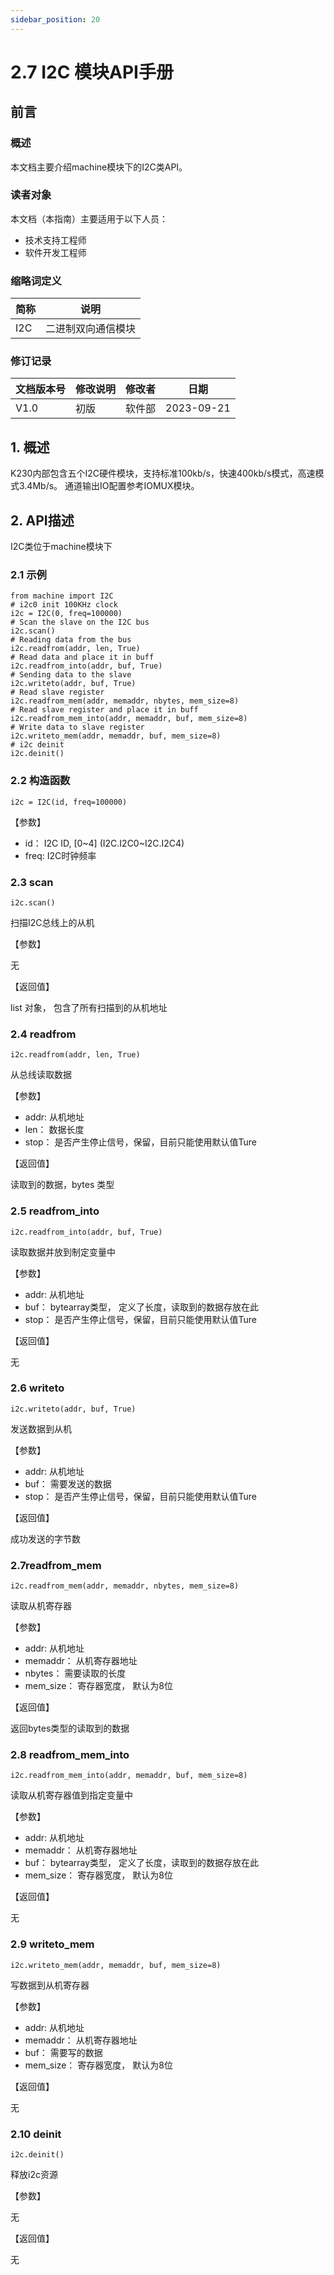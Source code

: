 ```yaml
---
sidebar_position: 20
---
```

# 2.7 I2C 模块API手册

## 前言

### 概述

本文档主要介绍machine模块下的I2C类API。

### 读者对象

本文档（本指南）主要适用于以下人员：

- 技术支持工程师
- 软件开发工程师

### 缩略词定义

| 简称 | 说明               |
| ---- | ------------------ |
| I2C  | 二进制双向通信模块 |

### 修订记录

| 文档版本号 | 修改说明 | 修改者 | 日期       |
| ---------- | -------- | ------ | ---------- |
| V1.0       | 初版     | 软件部 | 2023-09-21 |

## 1. 概述

K230内部包含五个I2C硬件模块，支持标准100kb/s，快速400kb/s模式，高速模式3.4Mb/s。 通道输出IO配置参考IOMUX模块。

## 2. API描述

I2C类位于machine模块下

### 2.1 示例

```
from machine import I2C
# i2c0 init 100KHz clock
i2c = I2C(0, freq=100000)
# Scan the slave on the I2C bus
i2c.scan()
# Reading data from the bus
i2c.readfrom(addr, len, True)
# Read data and place it in buff
i2c.readfrom_into(addr, buf, True)
# Sending data to the slave
i2c.writeto(addr, buf, True)
# Read slave register
i2c.readfrom_mem(addr, memaddr, nbytes, mem_size=8)
# Read slave register and place it in buff
i2c.readfrom_mem_into(addr, memaddr, buf, mem_size=8)
# Write data to slave register
i2c.writeto_mem(addr, memaddr, buf, mem_size=8)
# i2c deinit
i2c.deinit()
```



### 2.2 构造函数

```
i2c = I2C(id, freq=100000)
```



【参数】

- id： I2C ID, [0~4] (I2C.I2C0~I2C.I2C4)
- freq: I2C时钟频率

### 2.3 scan

```
i2c.scan()
```



扫描I2C总线上的从机

【参数】

无

【返回值】

list 对象， 包含了所有扫描到的从机地址

### 2.4 readfrom

```
i2c.readfrom(addr, len, True)
```



从总线读取数据

【参数】

- addr: 从机地址
- len： 数据长度
- stop： 是否产生停止信号，保留，目前只能使用默认值Ture

【返回值】

读取到的数据，bytes 类型

### 2.5 readfrom_into

```
i2c.readfrom_into(addr, buf, True)
```



读取数据并放到制定变量中

【参数】

- addr: 从机地址
- buf： bytearray类型， 定义了长度，读取到的数据存放在此
- stop： 是否产生停止信号，保留，目前只能使用默认值Ture

【返回值】

无

### 2.6 writeto

```
i2c.writeto(addr, buf, True)
```



发送数据到从机

【参数】

- addr: 从机地址
- buf： 需要发送的数据
- stop： 是否产生停止信号，保留，目前只能使用默认值Ture

【返回值】

成功发送的字节数

### 2.7readfrom_mem

```
i2c.readfrom_mem(addr, memaddr, nbytes, mem_size=8)
```



读取从机寄存器

【参数】

- addr: 从机地址
- memaddr： 从机寄存器地址
- nbytes： 需要读取的长度
- mem_size： 寄存器宽度， 默认为8位

【返回值】

返回bytes类型的读取到的数据

### 2.8 readfrom_mem_into

```
i2c.readfrom_mem_into(addr, memaddr, buf, mem_size=8)
```



读取从机寄存器值到指定变量中

【参数】

- addr: 从机地址
- memaddr： 从机寄存器地址
- buf： bytearray类型， 定义了长度，读取到的数据存放在此
- mem_size： 寄存器宽度， 默认为8位

【返回值】

无

### 2.9 writeto_mem

```
i2c.writeto_mem(addr, memaddr, buf, mem_size=8)
```



写数据到从机寄存器

【参数】

- addr: 从机地址
- memaddr： 从机寄存器地址
- buf： 需要写的数据
- mem_size： 寄存器宽度， 默认为8位

【返回值】

无

### 2.10 deinit

```
i2c.deinit()
```



释放i2c资源

【参数】

无

【返回值】

无
